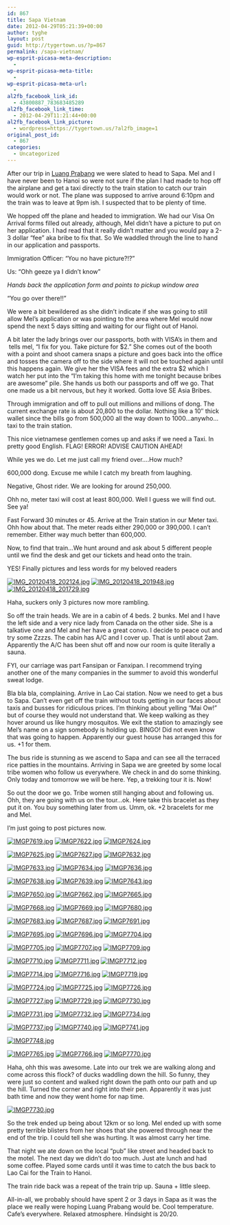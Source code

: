 ```yaml
---
id: 867
title: Sapa Vietnam
date: 2012-04-29T05:21:39+00:00
author: tyghe
layout: post
guid: http://tygertown.us/?p=867
permalink: /sapa-vietnam/
wp-esprit-picasa-meta-description:
  - 
wp-esprit-picasa-meta-title:
  - 
wp-esprit-picasa-meta-url:
  - 
al2fb_facebook_link_id:
  - 43800887_783683485289
al2fb_facebook_link_time:
  - 2012-04-29T11:21:44+00:00
al2fb_facebook_link_picture:
  - wordpress=https://tygertown.us/?al2fb_image=1
original_post_id:
  - 867
categories:
  - Uncategorized
---
```

After our trip in [Luang Prabang](http://tygertown.us/2012/04/luang-prabang/ "Luang Prabang") we were slated to head to Sapa. Mel and I have never been to Hanoi so were not sure if the plan I had made to hop off the airplane and get a taxi directly to the train station to catch our train would work or not. The plane was supposed to arrive around 6:10pm and the train was to leave at 9pm ish. I suspected that to be plenty of time.<!--more-->

We hopped off the plane and headed to immigration. We had our Visa On Arrival forms filled out already, although, Mel didn&#8217;t have a picture to put on her application. I had read that it really didn&#8217;t matter and you would pay a 2-3 dollar &#8220;fee&#8221; aka bribe to fix that. So We waddled through the line to hand in our application and passports.

Immigration Officer: &#8220;You no have picture?!?&#8221;

Us: &#8220;Ohh geeze ya I didn&#8217;t know&#8221;

_Hands back the application form and points to pickup window area_

&#8220;You go over there!!&#8221;

We were a bit bewildered as she didn&#8217;t indicate if she was going to still allow Mel&#8217;s application or was pointing to the area where Mel would now spend the next 5 days sitting and waiting for our flight out of Hanoi.

A bit later the lady brings over our passports, both with VISA&#8217;s in them and  tells mel, &#8220;I fix for you. Take picture for $2.&#8221; She comes out of the booth with a point and shoot camera snaps a picture and goes back into the office and tosses the camera off to the side where it will not be touched again until this happens again. We give her the VISA fees and the extra $2 which I watch her put into the &#8220;I&#8217;m taking this home with me tonight because bribes are awesome&#8221; pile. She hands us both our passports and off we go. That one made us a bit nervous, but hey it worked. Gotta love SE Asia Bribes.

Through immigration and off to pull out millions and millions of dong. The current exchange rate is about 20,800 to the dollar. Nothing like a 10&#8243; thick wallet since the bills go from 500,000 all the way down to 1000&#8230;anywho&#8230;taxi to the train station.

This nice vietnamese gentlemen comes up and asks if we need a Taxi. In pretty good English. FLAG! ERROR! ADVISE CAUTION AHEAD!

While yes we do. Let me just call my friend over&#8230;.How much?

600,000 dong. Excuse me while I catch my breath from laughing.

Negative, Ghost rider. We are looking for around 250,000.

Ohh no, meter taxi will cost at least 800,000. Well I guess we will find out. See ya!

Fast Forward 30 minutes or 45. Arrive at the Train station in our Meter taxi. Ohh how about that. The meter reads either 290,000 or 390,000. I can&#8217;t remember. Either way much better than 600,000.

Now, to find that train&#8230;We hunt around and ask about 5 different people until we find the desk and get our tickets and head onto the train.

YES! Finally pictures and less words for my beloved readers

<a title="" href="http://lh4.ggpht.com/-sNBq2DJaSsA/T50XpTp9uuI/AAAAAAAAGXU/QCxYXrPusl0/s800/IMG_20120418_202124.jpg" rel="lightbox[867]"><img src="http://lh4.ggpht.com/-sNBq2DJaSsA/T50XpTp9uuI/AAAAAAAAGXU/QCxYXrPusl0/s200/IMG_20120418_202124.jpg" alt="IMG_20120418_202124.jpg" /></a> <a title="" href="http://lh4.ggpht.com/-7Xc5tEJyQAA/T50XvheMfvI/AAAAAAAAGXc/425s652y7yg/s800/IMG_20120418_201948.jpg" rel="lightbox[867]"><img src="http://lh4.ggpht.com/-7Xc5tEJyQAA/T50XvheMfvI/AAAAAAAAGXc/425s652y7yg/s200/IMG_20120418_201948.jpg" alt="IMG_20120418_201948.jpg" /></a> <a title="" href="http://lh4.ggpht.com/-gcUEElD2Rfk/T50X2k98y1I/AAAAAAAAGXk/HeiFz3OwqQY/s800/IMG_20120418_201729.jpg" rel="lightbox[867]"><img src="http://lh4.ggpht.com/-gcUEElD2Rfk/T50X2k98y1I/AAAAAAAAGXk/HeiFz3OwqQY/s200/IMG_20120418_201729.jpg" alt="IMG_20120418_201729.jpg" /></a>

Haha, suckers only 3 pictures now more rambling.

So off the train heads. We are in a cabin of 4 beds. 2 bunks. Mel and I have the left side and a very nice lady from Canada on the other side. She is a talkative one and Mel and her have a great convo. I decide to peace out and try some Zzzzs. The cabin has A/C and I cover up. That is until about 2am. Apparently the A/C has been shut off and now our room is quite literally a sauna.

FYI, our carriage was part Fansipan or Fanxipan. I recommend trying another one of the many companies in the summer to avoid this wonderful sweat lodge.

Bla bla bla, complaining. Arrive in Lao Cai station. Now we need to get a bus to Sapa. Can&#8217;t even get off the train without touts getting in our faces about taxis and busses for ridiculous prices. I&#8217;m thinking about yelling &#8220;Mai Ow!&#8221; but of course they would not understand that. We keep walking as they hover around us like hungry mosquitos. We exit the station to amazingly see Mel&#8217;s name on a sign somebody is holding up. BINGO! Did not even know that was going to happen. Apparently our guest house has arranged this for us. +1 for them.

The bus ride is stunning as we ascend to Sapa and can see all the terraced rice patties in the mountains. Arriving in Sapa we are greeted by some local tribe women who follow us everywhere. We check in and do some thinking. Only today and tomorrow we will be here. Yep, a trekking tour it is. Now!

So out the door we go. Tribe women still hanging about and following us. Ohh, they are going with us on the tour&#8230;ok. Here take this bracelet as they put it on. You buy something later from us. Umm, ok. +2 bracelets for me and Mel.

I&#8217;m just going to post pictures now.

<a title="" href="http://lh3.ggpht.com/-4FumKfy12hY/T50b4VXob1I/AAAAAAAAGX8/9XsnhJnKlhQ/s800/IMGP7619.jpg" rel="lightbox[867]"><img src="http://lh3.ggpht.com/-4FumKfy12hY/T50b4VXob1I/AAAAAAAAGX8/9XsnhJnKlhQ/s200/IMGP7619.jpg" alt="IMGP7619.jpg" /></a> <a title="" href="http://lh5.ggpht.com/-h910AFQAbH8/T50b5svZPKI/AAAAAAAAGYE/3jqz7KRpvRM/s800/IMGP7622.jpg" rel="lightbox[867]"><img src="http://lh5.ggpht.com/-h910AFQAbH8/T50b5svZPKI/AAAAAAAAGYE/3jqz7KRpvRM/s200/IMGP7622.jpg" alt="IMGP7622.jpg" /></a> <a title="" href="http://lh3.ggpht.com/--MoTB2dBZDY/T50b6XCU1gI/AAAAAAAAGYM/A6fvLcb5yMQ/s800/IMGP7624.jpg" rel="lightbox[867]"><img src="http://lh3.ggpht.com/--MoTB2dBZDY/T50b6XCU1gI/AAAAAAAAGYM/A6fvLcb5yMQ/s200/IMGP7624.jpg" alt="IMGP7624.jpg" /></a>

<a title="" href="http://lh4.ggpht.com/-4vAp_x93Xoc/T50b9y2_ytI/AAAAAAAAGYU/Uq0hmD10o4Y/s800/IMGP7625.jpg" rel="lightbox[867]"><img src="http://lh4.ggpht.com/-4vAp_x93Xoc/T50b9y2_ytI/AAAAAAAAGYU/Uq0hmD10o4Y/s200/IMGP7625.jpg" alt="IMGP7625.jpg" /></a> <a title="" href="http://lh5.ggpht.com/-0V9y5bWg7s8/T50cCN8bCEI/AAAAAAAAGYc/PuZNdj96Jug/s800/IMGP7627.jpg" rel="lightbox[867]"><img src="http://lh5.ggpht.com/-0V9y5bWg7s8/T50cCN8bCEI/AAAAAAAAGYc/PuZNdj96Jug/s200/IMGP7627.jpg" alt="IMGP7627.jpg" /></a> <a title="" href="http://lh4.ggpht.com/-FMlMEGFBPwM/T50cCyPbwZI/AAAAAAAAGYk/GcpSJdLx0Gs/s800/IMGP7632.jpg" rel="lightbox[867]"><img src="http://lh4.ggpht.com/-FMlMEGFBPwM/T50cCyPbwZI/AAAAAAAAGYk/GcpSJdLx0Gs/s200/IMGP7632.jpg" alt="IMGP7632.jpg" /></a>

<a title="" href="http://lh5.ggpht.com/-HWLpGyaXNtY/T50cD3Ik8xI/AAAAAAAAGY4/61ln_uf3VnA/s800/IMGP7633.jpg" rel="lightbox[867]"><img src="http://lh5.ggpht.com/-HWLpGyaXNtY/T50cD3Ik8xI/AAAAAAAAGY4/61ln_uf3VnA/s200/IMGP7633.jpg" alt="IMGP7633.jpg" /></a> <a title="" href="http://lh6.ggpht.com/-NXoUbIfQrPM/T50cEwoZmRI/AAAAAAAAGYw/qCbl0PkQKgU/s800/IMGP7634.jpg" rel="lightbox[867]"><img src="http://lh6.ggpht.com/-NXoUbIfQrPM/T50cEwoZmRI/AAAAAAAAGYw/qCbl0PkQKgU/s200/IMGP7634.jpg" alt="IMGP7634.jpg" /></a> <a title="" href="http://lh4.ggpht.com/-kHMBiKfbPLk/T50cFYYVvHI/AAAAAAAAGY8/vIlKEUHV4yc/s800/IMGP7636.jpg" rel="lightbox[867]"><img src="http://lh4.ggpht.com/-kHMBiKfbPLk/T50cFYYVvHI/AAAAAAAAGY8/vIlKEUHV4yc/s200/IMGP7636.jpg" alt="IMGP7636.jpg" /></a>

<a title="" href="http://lh3.ggpht.com/-YW_Ob3s0PFA/T50cGITFNTI/AAAAAAAAGZE/jnGdddwUcfk/s800/IMGP7638.jpg" rel="lightbox[867]"><img src="http://lh3.ggpht.com/-YW_Ob3s0PFA/T50cGITFNTI/AAAAAAAAGZE/jnGdddwUcfk/s200/IMGP7638.jpg" alt="IMGP7638.jpg" /></a> <a title="" href="http://lh4.ggpht.com/-2TTWk4FOS9g/T50cHHpWQtI/AAAAAAAAGZM/n585dT_k-5I/s800/IMGP7639.jpg" rel="lightbox[867]"><img src="http://lh4.ggpht.com/-2TTWk4FOS9g/T50cHHpWQtI/AAAAAAAAGZM/n585dT_k-5I/s200/IMGP7639.jpg" alt="IMGP7639.jpg" /></a> <a title="" href="http://lh5.ggpht.com/-IbT1nInobtE/T50cHpbpc-I/AAAAAAAAGZU/XIOiGsAF8TA/s800/IMGP7643.jpg" rel="lightbox[867]"><img src="http://lh5.ggpht.com/-IbT1nInobtE/T50cHpbpc-I/AAAAAAAAGZU/XIOiGsAF8TA/s200/IMGP7643.jpg" alt="IMGP7643.jpg" /></a>

<a title="" href="http://lh5.ggpht.com/-ggDNLz15uiQ/T50cIday_8I/AAAAAAAAGZc/K6bnz4Bl-_4/s800/IMGP7650.jpg" rel="lightbox[867]"><img src="http://lh5.ggpht.com/-ggDNLz15uiQ/T50cIday_8I/AAAAAAAAGZc/K6bnz4Bl-_4/s200/IMGP7650.jpg" alt="IMGP7650.jpg" /></a> <a title="" href="http://lh6.ggpht.com/-A8Mzk1i6Fp0/T50cJJasGmI/AAAAAAAAGZ8/0fzVDxrM0DY/s800/IMGP7662.jpg" rel="lightbox[867]"><img src="http://lh6.ggpht.com/-A8Mzk1i6Fp0/T50cJJasGmI/AAAAAAAAGZ8/0fzVDxrM0DY/s200/IMGP7662.jpg" alt="IMGP7662.jpg" /></a> <a title="" href="http://lh3.ggpht.com/-pDDNdUXXe5Q/T50cJ5UCQ8I/AAAAAAAAGZo/q9h9oyUYVWg/s800/IMGP7665.jpg" rel="lightbox[867]"><img src="http://lh3.ggpht.com/-pDDNdUXXe5Q/T50cJ5UCQ8I/AAAAAAAAGZo/q9h9oyUYVWg/s200/IMGP7665.jpg" alt="IMGP7665.jpg" /></a>

<a title="" href="http://lh3.ggpht.com/-hxyZp0JxFKE/T50cKk6PV4I/AAAAAAAAGZw/NEEBb-mhQfE/s800/IMGP7668.jpg" rel="lightbox[867]"><img src="http://lh3.ggpht.com/-hxyZp0JxFKE/T50cKk6PV4I/AAAAAAAAGZw/NEEBb-mhQfE/s200/IMGP7668.jpg" alt="IMGP7668.jpg" /></a> <a title="" href="http://lh4.ggpht.com/-UG_9trEWwM4/T50cLeJ5y-I/AAAAAAAAGZ4/aV3LUpX26Oc/s800/IMGP7669.jpg" rel="lightbox[867]"><img src="http://lh4.ggpht.com/-UG_9trEWwM4/T50cLeJ5y-I/AAAAAAAAGZ4/aV3LUpX26Oc/s200/IMGP7669.jpg" alt="IMGP7669.jpg" /></a> <a title="" href="http://lh5.ggpht.com/-NPleqiqKyt0/T50cMsglcKI/AAAAAAAAGaE/disvLqHxVWI/s800/IMGP7680.jpg" rel="lightbox[867]"><img src="http://lh5.ggpht.com/-NPleqiqKyt0/T50cMsglcKI/AAAAAAAAGaE/disvLqHxVWI/s200/IMGP7680.jpg" alt="IMGP7680.jpg" /></a>

<a title="" href="http://lh3.ggpht.com/-IdLFFKUfVcg/T50cNQco3GI/AAAAAAAAGaM/4o2HTAkZOcQ/s800/IMGP7683.jpg" rel="lightbox[867]"><img src="http://lh3.ggpht.com/-IdLFFKUfVcg/T50cNQco3GI/AAAAAAAAGaM/4o2HTAkZOcQ/s200/IMGP7683.jpg" alt="IMGP7683.jpg" /></a> <a title="" href="http://lh6.ggpht.com/-s6QvJqhbrdU/T50cOKP43oI/AAAAAAAAGaU/xHJC2Ys9rLE/s800/IMGP7687.jpg" rel="lightbox[867]"><img src="http://lh6.ggpht.com/-s6QvJqhbrdU/T50cOKP43oI/AAAAAAAAGaU/xHJC2Ys9rLE/s200/IMGP7687.jpg" alt="IMGP7687.jpg" /></a> <a title="" href="http://lh3.ggpht.com/-TmLR6zWTREY/T50cOyzKz7I/AAAAAAAAGac/AoR2h2ZRljI/s800/IMGP7691.jpg" rel="lightbox[867]"><img src="http://lh3.ggpht.com/-TmLR6zWTREY/T50cOyzKz7I/AAAAAAAAGac/AoR2h2ZRljI/s200/IMGP7691.jpg" alt="IMGP7691.jpg" /></a>

<a title="" href="http://lh5.ggpht.com/-AiS87s9MnpM/T50cPX1W0vI/AAAAAAAAGak/mVpJrnBplXQ/s800/IMGP7695.jpg" rel="lightbox[867]"><img src="http://lh5.ggpht.com/-AiS87s9MnpM/T50cPX1W0vI/AAAAAAAAGak/mVpJrnBplXQ/s200/IMGP7695.jpg" alt="IMGP7695.jpg" /></a> <a title="" href="http://lh6.ggpht.com/-cpam6cPQsBk/T50cP6R1NJI/AAAAAAAAGas/v2Fbpa3z-Xo/s800/IMGP7696.jpg" rel="lightbox[867]"><img src="http://lh6.ggpht.com/-cpam6cPQsBk/T50cP6R1NJI/AAAAAAAAGas/v2Fbpa3z-Xo/s200/IMGP7696.jpg" alt="IMGP7696.jpg" /></a> <a title="" href="http://lh3.ggpht.com/-XBnhIy_OUao/T50cQsyHBOI/AAAAAAAAGa0/_zBMts2uU-Y/s800/IMGP7704.jpg" rel="lightbox[867]"><img src="http://lh3.ggpht.com/-XBnhIy_OUao/T50cQsyHBOI/AAAAAAAAGa0/_zBMts2uU-Y/s200/IMGP7704.jpg" alt="IMGP7704.jpg" /></a>

<a title="" href="http://lh3.ggpht.com/-DNhocrvdIeM/T50cRSKc1bI/AAAAAAAAGa8/SfyWhiAjHpc/s800/IMGP7705.jpg" rel="lightbox[867]"><img src="http://lh3.ggpht.com/-DNhocrvdIeM/T50cRSKc1bI/AAAAAAAAGa8/SfyWhiAjHpc/s200/IMGP7705.jpg" alt="IMGP7705.jpg" /></a> <a title="" href="http://lh4.ggpht.com/-6_ab3hQWptM/T50cSQnpqoI/AAAAAAAAGbE/10knYsd0JsQ/s800/IMGP7707.jpg" rel="lightbox[867]"><img src="http://lh4.ggpht.com/-6_ab3hQWptM/T50cSQnpqoI/AAAAAAAAGbE/10knYsd0JsQ/s200/IMGP7707.jpg" alt="IMGP7707.jpg" /></a> <a title="" href="http://lh4.ggpht.com/-Dn4L8XPL6Vk/T50cTTadO5I/AAAAAAAAGbM/I4kwR6aeddc/s800/IMGP7709.jpg" rel="lightbox[867]"><img src="http://lh4.ggpht.com/-Dn4L8XPL6Vk/T50cTTadO5I/AAAAAAAAGbM/I4kwR6aeddc/s200/IMGP7709.jpg" alt="IMGP7709.jpg" /></a>

<a title="" href="http://lh3.ggpht.com/-aUhvGB63h7M/T50cUDpxkdI/AAAAAAAAGbU/uAHxHZyutII/s800/IMGP7710.jpg" rel="lightbox[867]"><img src="http://lh3.ggpht.com/-aUhvGB63h7M/T50cUDpxkdI/AAAAAAAAGbU/uAHxHZyutII/s200/IMGP7710.jpg" alt="IMGP7710.jpg" /></a> <a title="" href="http://lh5.ggpht.com/-oTrtIpHhCJE/T50cVKPzRCI/AAAAAAAAGbc/yR6wr7X9CbM/s800/IMGP7711.jpg" rel="lightbox[867]"><img src="http://lh5.ggpht.com/-oTrtIpHhCJE/T50cVKPzRCI/AAAAAAAAGbc/yR6wr7X9CbM/s200/IMGP7711.jpg" alt="IMGP7711.jpg" /></a> <a title="" href="http://lh3.ggpht.com/-Coi3-PNF05g/T50cWDCxE1I/AAAAAAAAGbk/P6JWb95TDns/s800/IMGP7712.jpg" rel="lightbox[867]"><img src="http://lh3.ggpht.com/-Coi3-PNF05g/T50cWDCxE1I/AAAAAAAAGbk/P6JWb95TDns/s200/IMGP7712.jpg" alt="IMGP7712.jpg" /></a>

<a title="" href="http://lh4.ggpht.com/-kHpKeIhbuVA/T50cXKm6J4I/AAAAAAAAGbs/DDkUls4aEOU/s800/IMGP7714.jpg" rel="lightbox[867]"><img src="http://lh4.ggpht.com/-kHpKeIhbuVA/T50cXKm6J4I/AAAAAAAAGbs/DDkUls4aEOU/s200/IMGP7714.jpg" alt="IMGP7714.jpg" /></a> <a title="" href="http://lh5.ggpht.com/-jlZuFDpmCW4/T50cYBVvvWI/AAAAAAAAGb0/wZquvxnLtNw/s800/IMGP7716.jpg" rel="lightbox[867]"><img src="http://lh5.ggpht.com/-jlZuFDpmCW4/T50cYBVvvWI/AAAAAAAAGb0/wZquvxnLtNw/s200/IMGP7716.jpg" alt="IMGP7716.jpg" /></a> <a title="" href="http://lh3.ggpht.com/-w0TbZxEtRYg/T50cY-pisdI/AAAAAAAAGb8/5Aj4pzmvSHs/s800/IMGP7719.jpg" rel="lightbox[867]"><img src="http://lh3.ggpht.com/-w0TbZxEtRYg/T50cY-pisdI/AAAAAAAAGb8/5Aj4pzmvSHs/s200/IMGP7719.jpg" alt="IMGP7719.jpg" /></a>

<a title="" href="http://lh6.ggpht.com/-WJbkkPCFqGM/T50cZlUuw9I/AAAAAAAAGcE/74rerQOlsNY/s800/IMGP7724.jpg" rel="lightbox[867]"><img src="http://lh6.ggpht.com/-WJbkkPCFqGM/T50cZlUuw9I/AAAAAAAAGcE/74rerQOlsNY/s200/IMGP7724.jpg" alt="IMGP7724.jpg" /></a> <a title="" href="http://lh5.ggpht.com/-oeePZ74-H3c/T50caZfCvDI/AAAAAAAAGcM/eZSHyHvK7hg/s800/IMGP7725.jpg" rel="lightbox[867]"><img src="http://lh5.ggpht.com/-oeePZ74-H3c/T50caZfCvDI/AAAAAAAAGcM/eZSHyHvK7hg/s200/IMGP7725.jpg" alt="IMGP7725.jpg" /></a> <a title="" href="http://lh5.ggpht.com/-aRgeVDQlGYU/T50cbKonShI/AAAAAAAAGcU/9C4idi6oHVM/s800/IMGP7726.jpg" rel="lightbox[867]"><img src="http://lh5.ggpht.com/-aRgeVDQlGYU/T50cbKonShI/AAAAAAAAGcU/9C4idi6oHVM/s200/IMGP7726.jpg" alt="IMGP7726.jpg" /></a>

<a title="" href="http://lh3.ggpht.com/-r8b3qsgjHIs/T50cbrtPrpI/AAAAAAAAGcc/Zceq-7fsPKk/s800/IMGP7727.jpg" rel="lightbox[867]"><img src="http://lh3.ggpht.com/-r8b3qsgjHIs/T50cbrtPrpI/AAAAAAAAGcc/Zceq-7fsPKk/s200/IMGP7727.jpg" alt="IMGP7727.jpg" /></a> <a title="" href="http://lh4.ggpht.com/-J3Jo0SSHkH4/T50ccb8NtuI/AAAAAAAAGcs/Kd5r7Fuf2W8/s800/IMGP7729.jpg" rel="lightbox[867]"><img src="http://lh4.ggpht.com/-J3Jo0SSHkH4/T50ccb8NtuI/AAAAAAAAGcs/Kd5r7Fuf2W8/s200/IMGP7729.jpg" alt="IMGP7729.jpg" /></a> <a title="" href="http://lh4.ggpht.com/-5Cnk6uszDnQ/T50cdBFqRYI/AAAAAAAAGco/mhG63jHajnc/s800/IMGP7730.jpg" rel="lightbox[867]"><img src="http://lh4.ggpht.com/-5Cnk6uszDnQ/T50cdBFqRYI/AAAAAAAAGco/mhG63jHajnc/s200/IMGP7730.jpg" alt="IMGP7730.jpg" /></a>

<a title="" href="http://lh5.ggpht.com/-MBMsDB5DGZk/T50cdzHYjEI/AAAAAAAAGc0/m_4fmcx3USY/s800/IMGP7731.jpg" rel="lightbox[867]"><img src="http://lh5.ggpht.com/-MBMsDB5DGZk/T50cdzHYjEI/AAAAAAAAGc0/m_4fmcx3USY/s200/IMGP7731.jpg" alt="IMGP7731.jpg" /></a> <a title="" href="http://lh6.ggpht.com/-jP8jHt9dIFw/T50cenk6s-I/AAAAAAAAGc8/pi95C5dM7vs/s800/IMGP7732.jpg" rel="lightbox[867]"><img src="http://lh6.ggpht.com/-jP8jHt9dIFw/T50cenk6s-I/AAAAAAAAGc8/pi95C5dM7vs/s200/IMGP7732.jpg" alt="IMGP7732.jpg" /></a> <a title="" href="http://lh4.ggpht.com/-YAh_gNE5ekY/T50cf1L3yAI/AAAAAAAAGdE/5i9rWZjM7ZU/s800/IMGP7734.jpg" rel="lightbox[867]"><img src="http://lh4.ggpht.com/-YAh_gNE5ekY/T50cf1L3yAI/AAAAAAAAGdE/5i9rWZjM7ZU/s200/IMGP7734.jpg" alt="IMGP7734.jpg" /></a>

<a title="" href="http://lh4.ggpht.com/-J5I-ZG7EBco/T50cgwrzY8I/AAAAAAAAGdM/3TOpeyQtAuE/s800/IMGP7737.jpg" rel="lightbox[867]"><img src="http://lh4.ggpht.com/-J5I-ZG7EBco/T50cgwrzY8I/AAAAAAAAGdM/3TOpeyQtAuE/s200/IMGP7737.jpg" alt="IMGP7737.jpg" /></a> <a title="" href="http://lh5.ggpht.com/-mWEMDilBfuw/T50ciAXvniI/AAAAAAAAGdU/289wLvUI_HI/s800/IMGP7740.jpg" rel="lightbox[867]"><img src="http://lh5.ggpht.com/-mWEMDilBfuw/T50ciAXvniI/AAAAAAAAGdU/289wLvUI_HI/s200/IMGP7740.jpg" alt="IMGP7740.jpg" /></a> <a title="" href="http://lh6.ggpht.com/-5omkf4Xkg2w/T50cjsPSjXI/AAAAAAAAGdc/SPiB6g5WYVs/s800/IMGP7741.jpg" rel="lightbox[867]"><img src="http://lh6.ggpht.com/-5omkf4Xkg2w/T50cjsPSjXI/AAAAAAAAGdc/SPiB6g5WYVs/s200/IMGP7741.jpg" alt="IMGP7741.jpg" /></a>

<a title="" href="http://lh3.ggpht.com/-HHJWCYoLUHA/T50clYf0jlI/AAAAAAAAGdk/MbxdVYIA308/s800/IMGP7748.jpg" rel="lightbox[867]"><img src="http://lh3.ggpht.com/-HHJWCYoLUHA/T50clYf0jlI/AAAAAAAAGdk/MbxdVYIA308/s200/IMGP7748.jpg" alt="IMGP7748.jpg" /></a>

<a title="" href="http://lh5.ggpht.com/-YkUGPG9W3Nk/T50cmTCqhXI/AAAAAAAAGds/85RJPsI5eTY/s800/IMGP7765.jpg" rel="lightbox[867]"><img src="http://lh5.ggpht.com/-YkUGPG9W3Nk/T50cmTCqhXI/AAAAAAAAGds/85RJPsI5eTY/s200/IMGP7765.jpg" alt="IMGP7765.jpg" /></a> <a title="" href="http://lh6.ggpht.com/-3vZXpLtfJPU/T50cndeXcpI/AAAAAAAAGd0/AgyzMP02SqE/s800/IMGP7766.jpg" rel="lightbox[867]"><img src="http://lh6.ggpht.com/-3vZXpLtfJPU/T50cndeXcpI/AAAAAAAAGd0/AgyzMP02SqE/s200/IMGP7766.jpg" alt="IMGP7766.jpg" /></a> <a title="" href="http://lh4.ggpht.com/-b6GFOFkGd00/T50cpYd9TII/AAAAAAAAGeE/4l57FhKngdc/s800/IMGP7770.jpg" rel="lightbox[867]"><img src="http://lh4.ggpht.com/-b6GFOFkGd00/T50cpYd9TII/AAAAAAAAGeE/4l57FhKngdc/s200/IMGP7770.jpg" alt="IMGP7770.jpg" /></a>

Haha, ohh this was awesome. Late into our trek we are walking along and come across this flock? of ducks waddling down the hill. So funny, they were just so content and walked right down the path onto our path and up the hill. Turned the corner and right into their pen. Apparently it was just bath time and now they went home for nap time.

<a title="" href="http://lh3.ggpht.com/-me1H1QSBO5o/T50cqKf98jI/AAAAAAAAGeM/HxKsvkC7fQY/s800/IMGP7730.jpg" rel="lightbox[867]"><img src="http://lh3.ggpht.com/-me1H1QSBO5o/T50cqKf98jI/AAAAAAAAGeM/HxKsvkC7fQY/s200/IMGP7730.jpg" alt="IMGP7730.jpg" /></a>

So the trek ended up being about 12km or so long. Mel ended up with some pretty terrible blisters from her shoes that she powered through near the end of the trip. I could tell she was hurting. It was almost carry her time.

That night we ate down on the local &#8220;pub&#8221; like street and headed back to the motel. The next day we didn&#8217;t do too much. Just ate lunch and had some coffee. Played some cards until it was time to catch the bus back to Lao Cai for the Train to Hanoi.

The train ride back was a repeat of the train trip up. Sauna + little sleep.

All-in-all, we probably should have spent 2 or 3 days in Sapa as it was the place we really were hoping Luang Prabang would be. Cool temperature. Cafe&#8217;s everywhere. Relaxed atmosphere. Hindsight is 20/20.
